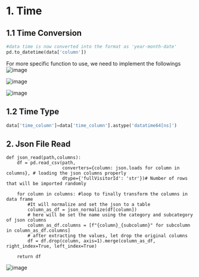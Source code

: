 # 1. Time
## 1.1 Time Conversion

```python
#data time is now converted into the format as 'year-month-date'
pd.to_datetime(data['column'])
```

For more specific function to use, we need to implement the followings
![image](https://user-images.githubusercontent.com/53164959/83241135-5a1a4b00-a1d5-11ea-8ff0-850a5894d4ba.png)

![image](https://user-images.githubusercontent.com/53164959/83241168-6a322a80-a1d5-11ea-9086-c9009d756015.png)

![image](https://user-images.githubusercontent.com/53164959/83241196-74ecbf80-a1d5-11ea-8099-48f2b4ca4274.png)

## 1.2 Time Type

``` python
data['time_column']=data['time_column'].astype('datatime64[ns]')

```


## 2. Json File Read

```
def json_read(path,columns):
    df = pd.read_csv(path, 
                     converters={column: json.loads for column in columns}, # loading the json columns properly
                     dtype={'fullVisitorId': 'str'})# Number of rows that will be imported randomly
    
    for column in columns: #loop to finally transform the columns in data frame
        #It will normalize and set the json to a table
        column_as_df = json_normalize(df[column]) 
        # here will be set the name using the category and subcategory of json columns
        column_as_df.columns = [f"{column}_{subcolumn}" for subcolumn in column_as_df.columns] 
        # after extracting the values, let drop the original columns
        df = df.drop(column, axis=1).merge(column_as_df, right_index=True, left_index=True)
        
    return df 

```
![image](https://user-images.githubusercontent.com/53164959/87947151-e3674300-cadd-11ea-9f40-6a2599f34f4d.png)


